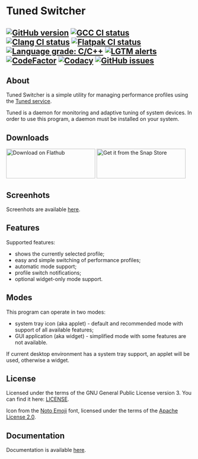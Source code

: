 # Tuned Switcher

[![GitHub version](https://img.shields.io/github/v/release/EasyCoding/tuned-switcher?sort=semver&color=brightgreen&logo=git&logoColor=white)](https://github.com/EasyCoding/tuned-switcher/releases)
[![GCC CI status](https://github.com/EasyCoding/tuned-switcher/actions/workflows/gcc.yml/badge.svg)](https://github.com/EasyCoding/tuned-switcher/actions/workflows/gcc.yml)
[![Clang CI status](https://github.com/EasyCoding/tuned-switcher/actions/workflows/clang.yml/badge.svg)](https://github.com/EasyCoding/tuned-switcher/actions/workflows/clang.yml)
[![Flatpak CI status](https://github.com/EasyCoding/tuned-switcher/actions/workflows/flatpak.yml/badge.svg)](https://github.com/EasyCoding/tuned-switcher/actions/workflows/flatpak.yml)
[![Language grade: C/C++](https://img.shields.io/lgtm/grade/cpp/g/EasyCoding/tuned-switcher.svg?logo=lgtm&logoWidth=18)](https://lgtm.com/projects/g/EasyCoding/tuned-switcher/context:cpp)
[![LGTM alerts](https://img.shields.io/lgtm/alerts/g/EasyCoding/tuned-switcher.svg?logo=lgtm&logoWidth=18)](https://lgtm.com/projects/g/EasyCoding/tuned-switcher/alerts/)
[![CodeFactor](https://www.codefactor.io/repository/github/easycoding/tuned-switcher/badge)](https://www.codefactor.io/repository/github/easycoding/tuned-switcher)
[![Codacy](https://app.codacy.com/project/badge/Grade/aa1c30566f9244b8a677a775d1672604)](https://www.codacy.com/gh/EasyCoding/tuned-switcher/dashboard)
[![GitHub issues](https://img.shields.io/github/issues/EasyCoding/tuned-switcher.svg?label=issues)](https://github.com/EasyCoding/tuned-switcher/issues)
---

## About

Tuned Switcher is a simple utility for managing performance profiles using the [Tuned service](https://github.com/redhat-performance/tuned).

Tuned is a daemon for monitoring and adaptive tuning of system devices. In order to use this program, a daemon must be installed on your system.

## Downloads

<a href="https://flathub.org/apps/details/org.easycoding.TunedSwitcher"><img width="240" height="80" alt="Download on Flathub" src="https://flathub.org/assets/badges/flathub-badge-en.svg"></img></a>
<a href="https://snapcraft.io/tuned-switcher"><img width="240" height="80" alt="Get it from the Snap Store" src="https://snapcraft.io/static/images/badges/en/snap-store-black.svg"></img></a>

## Screenhots

Screenhots are available [here](docs/screenshots.md).

## Features

Supported features:

  * shows the currently selected profile;
  * easy and simple switching of performance profiles;
  * automatic mode support;
  * profile switch notifications;
  * optional widget-only mode support.

## Modes

This program can operate in two modes:

  * system tray icon (aka applet) - default and recommended mode with support of all available features;
  * GUI application (aka widget) - simplified mode with some features are not available.

If current desktop environment has a system tray support, an applet will be used, otherwise a widget.

## License

Licensed under the terms of the GNU General Public License version 3. You can find it here: [LICENSE](LICENSE).

Icon from the [Noto Emoji](https://github.com/googlefonts/noto-emoji) font, licensed under the terms of the [Apache License 2.0](licenses/noto-emoji.LICENSE.txt).

## Documentation

Documentation is available [here](docs/README.md).
